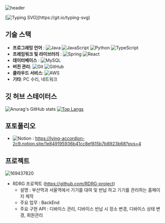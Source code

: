 ![header](https://capsule-render.vercel.app/api?type=transparent&color=1&height=300&section=header&text=끝없고%20유연하게%20발전하는%20개발자%20정영종%20입니다!&fontSize=30)

[![Typing SVG](https://readme-typing-svg.demolab.com?font=Fira+Code&pause=1000&color=000000&random=false&width=435&lines=%EC%95%88%EB%85%95%ED%95%98%EC%84%B8%EC%9A%94;%EB%81%9D%EC%97%86%EC%9D%B4+%EC%84%B1%EC%9E%A5%ED%95%98%EB%8A%94+%EA%B0%9C%EB%B0%9C%ED%95%98%EB%8A%94+%EA%B0%9C%EB%B0%9C%EC%9E%90+%EC%A0%95%EC%98%81%EC%A2%85+%EC%9E%85%EB%8B%88%EB%8B%A4.;%EC%95%84%EC%A7%81+%EB%B6%80%EC%A1%B1%ED%95%9C+%EA%B2%8C+%EB%A7%8E%EC%A7%80%EB%A7%8C+%EC%9E%98%EB%B6%80%ED%83%81%EB%93%9C%EB%A6%BD%EB%8B%88%EB%8B%A4.)](https://git.io/typing-svg)


## 기술 스택
  - **프로그래밍 언어** : ![Java](https://img.shields.io/badge/java-%23ED8B00.svg?style=for-the-badge&logo=openjdk&logoColor=white) ![JavaScript](https://img.shields.io/badge/javascript-%23323330.svg?style=for-the-badge&logo=javascript&logoColor=%23F7DF1E) ![Python](https://img.shields.io/badge/python-3670A0?style=for-the-badge&logo=python&logoColor=ffdd54) ![TypeScript](https://img.shields.io/badge/typescript-%23007ACC.svg?style=for-the-badge&logo=typescript&logoColor=white)
  - **프레임워크 및 라이브러리** :  ![Spring](https://img.shields.io/badge/spring-%236DB33F.svg?style=for-the-badge&logo=spring&logoColor=white) ![React](https://img.shields.io/badge/react-%2320232a.svg?style=for-the-badge&logo=react&logoColor=%2361DAFB) 
  - **데이터베이스** : ![MySQL](https://img.shields.io/badge/mysql-4479A1.svg?style=for-the-badge&logo=mysql&logoColor=white)
  - **버전 관리**: ![Git](https://img.shields.io/badge/git-%23F05033.svg?style=for-the-badge&logo=git&logoColor=white) ![GitHub](https://img.shields.io/badge/github-%23121011.svg?style=for-the-badge&logo=github&logoColor=white)
  - **클라우드 서비스**: ![AWS](https://img.shields.io/badge/AWS-%23FF9900.svg?style=for-the-badge&logo=amazon-aws&logoColor=white)
  - **기타**: PC 수리, 네트워크


## 깃 허브 스테이터스
![Anurag's GitHub stats](https://github-readme-stats.vercel.app/api?username=kymial&theme=ambient_gradient&show_icons=true)
[![Top Langs](https://github-readme-stats.vercel.app/api/top-langs/?username=kymial)](https://github.com/kymial/github-readme-stats) 


## 포토폴리오
  - ![Notion](https://img.shields.io/badge/Notion-%23000000.svg?style=for-the-badge&logo=notion&logoColor=white) : https://lying-accordion-2c9.notion.site/1e849195936b41cc8ef815b7b8923b68?pvs=4


## 프로젝트
  ![169437820](https://github.com/kymial/kymial/assets/156320064/98e1729d-fabd-4f4e-86b0-fd27ec87a8fd)
  <br/>
  - RDRG 프로젝트 (https://github.com/RDRG-project)
    - 설명 : 부산역과 서울역에서 기기를 대여 및 반납 하고 기기를 관리하는 홈페이지 제작
    - 주요 업무 : BackEnd
    - 주요 구현 API : 디바이스 관리, 디바이스 반납 시 장소 변경, 디바이스 상태 변경, 회원관리
